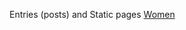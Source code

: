 Entries (posts) and Static pages
 <a href="http://www.friarwood.com/shoponlinejp.asp?cheap=products-c131.html" title="Women">Women</a>